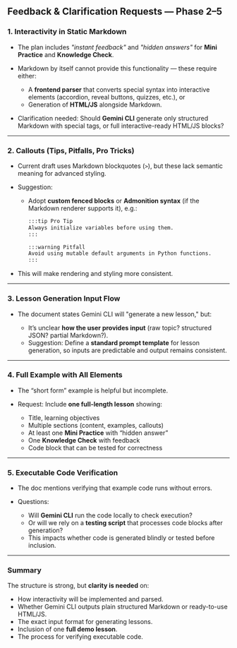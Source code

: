 ## Feedback & Clarification Requests — Phase 2–5

### 1. **Interactivity in Static Markdown**

* The plan includes *"instant feedback"* and *"hidden answers"* for **Mini Practice** and **Knowledge Check**.
* Markdown by itself cannot provide this functionality — these require either:

  * A **frontend parser** that converts special syntax into interactive elements (accordion, reveal buttons, quizzes, etc.), or
  * Generation of **HTML/JS** alongside Markdown.
* Clarification needed: Should **Gemini CLI** generate only structured Markdown with special tags, or full interactive-ready HTML/JS blocks?

---

### 2. **Callouts (Tips, Pitfalls, Pro Tricks)**

* Current draft uses Markdown blockquotes (`>`), but these lack semantic meaning for advanced styling.
* Suggestion:

  * Adopt **custom fenced blocks** or **Admonition syntax** (if the Markdown renderer supports it), e.g.:

    ```md
    :::tip Pro Tip
    Always initialize variables before using them.
    :::

    :::warning Pitfall
    Avoid using mutable default arguments in Python functions.
    :::
    ```
* This will make rendering and styling more consistent.

---

### 3. **Lesson Generation Input Flow**

* The document states Gemini CLI will "generate a new lesson," but:

  * It’s unclear **how the user provides input** (raw topic? structured JSON? partial Markdown?).
  * Suggestion: Define a **standard prompt template** for lesson generation, so inputs are predictable and output remains consistent.

---

### 4. **Full Example with All Elements**

* The “short form” example is helpful but incomplete.
* Request: Include **one full-length lesson** showing:

  * Title, learning objectives
  * Multiple sections (content, examples, callouts)
  * At least one **Mini Practice** with “hidden answer”
  * One **Knowledge Check** with feedback
  * Code block that can be tested for correctness

---

### 5. **Executable Code Verification**

* The doc mentions verifying that example code runs without errors.
* Questions:

  * Will **Gemini CLI** run the code locally to check execution?
  * Or will we rely on a **testing script** that processes code blocks after generation?
  * This impacts whether code is generated blindly or tested before inclusion.

---

### **Summary**

The structure is strong, but **clarity is needed** on:

* How interactivity will be implemented and parsed.
* Whether Gemini CLI outputs plain structured Markdown or ready-to-use HTML/JS.
* The exact input format for generating lessons.
* Inclusion of one **full demo lesson**.
* The process for verifying executable code.


